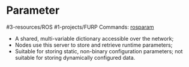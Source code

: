 # Parameter
#3-resources/ROS #1-projects/FURP 
Commands: [rosparam](https://github.com/FURP-2023-2024/Zaihong_Weekly_Log/blob/main/Notes/rosparam.md)
- A shared, multi-variable dictionary accessible over the network;
- Nodes use this server to store and retrieve runtime parameters;
- Suitable for storing static, non-binary configuration parameters; not suitable for storing dynamically configured data.